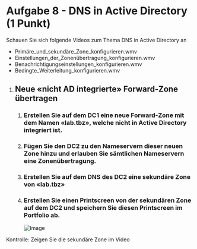 ﻿# Aufgabe 8 - DNS in Active Directory (1 Punkt)
Schauen Sie sich folgende Videos zum Thema DNS in Active Directory an

- Primäre\_und\_sekundäre\_Zone\_konfigurieren.wmv
- Einstellungen\_der\_Zonenübertragung\_konfigurieren.wmv
- Benachrichtigungseinstellungen\_konfigurieren.wmv
- Bedingte\_Weiterleitung\_konfigurieren.wmv

1. ## **Neue «nicht AD integrierte» Forward-Zone übertragen** 
   1. ### Erstellen Sie auf dem DC1 eine neue Forward-Zone mit dem Namen «lab.tbz», welche nicht in Active Directory integriert ist.
   1. ### Fügen Sie den DC2 zu den Nameservern dieser neuen Zone hinzu und erlauben Sie sämtlichen Nameservern eine Zonenübertragung.
   1. ### Erstellen Sie auf dem DNS des DC2 eine sekundäre Zone von «lab.tbz»
   1. ### Erstellen Sie einen Printscreen von der sekundären Zone auf dem DC2 und speichern Sie diesen Printscreen im Portfolio ab.
      ![Image](images/08-Picture1.png)


Kontrolle: Zeigen Sie die sekundäre Zone im Video
